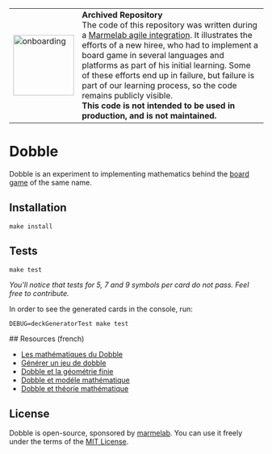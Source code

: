 <table>
        <tr>
            <td><img width="120" src="https://cdnjs.cloudflare.com/ajax/libs/octicons/8.5.0/svg/rocket.svg" alt="onboarding" /></td>
            <td><strong>Archived Repository</strong><br />
            The code of this repository was written during a <a href="https://marmelab.com/blog/2018/09/05/agile-integration.html">Marmelab agile integration</a>. It illustrates the efforts of a new hiree, who had to implement a board game in several languages and platforms as part of his initial learning. Some of these efforts end up in failure, but failure is part of our learning process, so the code remains publicly visible.<br />
        <strong>This code is not intended to be used in production, and is not maintained.</strong>
        </td>
        </tr>
</table>

# Dobble

Dobble is an experiment to implementing mathematics behind the
[board game](http://www.asmodee.com/ressources/jeux_versions/dobble.php) of the same name.

## Installation

```make install```

## Tests

```make test```

*You'll notice that tests for 5, 7 and 9 symbols per card do not pass.
Feel free to contribute.*

In order to see the generated cards in the console, run:
```
DEBUG=deckGeneratorTest make test
```

## Resources (french)
- [Les mathématiques du Dobble](http://www.bibmath.net/forums/viewtopic.php?id=5134)
- [Générer un jeu de dobble](http://www.quirysse.com/informatique/generer-un-jeu-de-dobble/)
- [Dobble et la géométrie finie](http://images.math.cnrs.fr/spip.php?page=forum&id_article=927&id_forum=4233)
- [Dobble et modéle mathématique](http://www.trictrac.net/forum/viewtopic.php?p=1197354)
- [Dobble et théorie mathématique](https://www.scribd.com/fullscreen/32602239?access_key=key-290ldts3eb15fhdyt1mf)


## License

Dobble is open-source, sponsored by [marmelab](marmelab.com). You can use it freely under the terms of the [MIT License](LICENSE).
